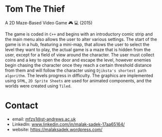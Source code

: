 # Tom The Thief
A 2D Maze-Based Video Game 🎮 💻 (2015)

The game is coded in `C++` and begins with an introductory comic strip and the main menu also allows the user to alter various settings. The start of the game is in a hub, featuring a mini-map, that allows the user to select the level they want to play, the actual game is a maze that is hidden from the user, except for a field of view around the character. The user must collect coins and a key to open the door and escape the level, however enemies begin chasing the character once they reach a certain threshold distance from them and will follow the character using `Djiksta's shortest path algorithm`. The levels progress in difficulty. The graphics are implemented using `SFML`, `2D Sprite Sheets` are used for animated components, and the worlds were created using `Tiled`.

# Contact

* email: mfzs1@st-andrews.ac.uk
* LinkedIn: www.linkedin.com/in/malak-sadek-17aa65164/
* website: https://malaksadek.wordpress.com/
